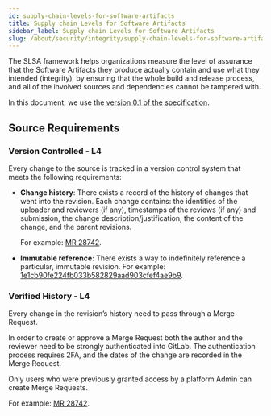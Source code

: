 ```yaml
---
id: supply-chain-levels-for-software-artifacts
title: Supply chain Levels for Software Artifacts
sidebar_label: Supply chain Levels for Software Artifacts
slug: /about/security/integrity/supply-chain-levels-for-software-artifacts
---
```


The SLSA framework
helps organizations measure
the level of assurance
that the Software Artifacts they produce
actually contain and use what they intended (integrity),
by ensuring that the whole build and release process,
and all of the involved sources and dependencies
cannot be tampered with.

In this document,
we use the
[version 0.1 of the specification](https://slsa.dev/spec/v0.1/requirements).

## Source Requirements

### Version Controlled - L4

Every change to the source
is tracked in a version control system
that meets the following requirements:

- **Change history**: There exists a record
  of the history of changes
  that went into the revision.
  Each change contains:
  the identities of the uploader and reviewers (if any),
  timestamps of the reviews (if any) and submission,
  the change description/justification,
  the content of the change,
  and the parent revisions.

  For example: [MR 28742](https://gitlab.com/fluidattacks/universe/-/merge_requests/28742).

- **Immutable reference**:
  There exists a way to indefinitely reference a particular,
  immutable revision.
  For example:
  [1e1cb90fe224fb033b582829aad903cfef4ae9b9](https://gitlab.com/fluidattacks/universe/-/commit/1e1cb90fe224fb033b582829aad903cfef4ae9b9).

### Verified History - L4

Every change in the revision’s history
need to pass through a Merge Request.

In order to create or approve a Merge Request
both the author and the reviewer
need to be strongly authenticated into GitLab.
The authentication process requires 2FA,
and the dates of the change
are recorded in the Merge Request.

Only users who were previously granted access
by a platform Admin can create Merge Requests.

For example:
[MR 28742](https://gitlab.com/fluidattacks/universe/-/merge_requests/28742).
